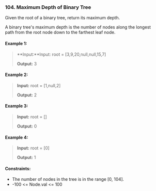### 104. Maximum Depth of Binary Tree


Given the root of a binary tree, return its maximum depth.

A binary tree's maximum depth is the number of nodes along the longest path from the root node down to the farthest leaf node.

 

#### Example 1:

>**Input:**Input: root = [3,9,20,null,null,15,7]
>
>**Output:** 3

#### Example 2:

>**Input:** root = [1,null,2]
> 
>**Output:** 2

#### Example 3:

>**Input:** root = []
> 
>**Output:** 0

#### Example 4:

>**Input:** root = [0]
> 
>**Output:** 1

 

#### Constraints:

 - The number of nodes in the tree is in the range [0, 104].
 - -100 <= Node.val <= 100
